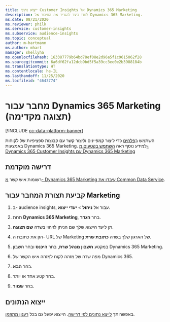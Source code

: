 ```yaml
---
title: ייצוא נתוני Customer Insights אל Dynamics 365 Marketing
description: למדו כיצד להגדיר את החיבור אל Dynamics 365 Marketing.
ms.date: 08/21/2020
ms.reviewer: philk
ms.service: customer-insights
ms.subservice: audience-insights
ms.topic: conceptual
author: m-hartmann
ms.author: mhart
manager: shellyha
ms.openlocfilehash: 163387779b64bd78ef08e2d96a5f1c9615062f28
ms.sourcegitcommit: 6a6df62fa12dcb9bd5f5a39cc3ee0e2b3988184b
ms.translationtype: HT
ms.contentlocale: he-IL
ms.lasthandoff: 11/25/2020
ms.locfileid: "4643774"
---
```

# <a name="connector-for-dynamics-365-marketing-preview"></a>מחבר עבור Dynamics 365 Marketing (תצוגה מקדימה)

[!INCLUDE [cc-data-platform-banner](../includes/cc-data-platform-banner.md)]

השתמש ב[פלחים](segments.md) כדי ליצור קמפיינים וליצור קשר עם קבוצות ספציפיות של לקוחות באמצעות Dynamics 365 Marketing. למידע נוסף ראה [השתמש בקטעים מ- Dynamics 365 Customer Insights עם Dynamics 365 Marketing](https://docs.microsoft.com/dynamics365/marketing/customer-insights-segments)

## <a name="prerequisite"></a>דרישה מוקדמת

רשומות איש קשר [מ- Dynamics 365 Marketing עיבדו את Common Data Service](connect-power-query.md).

## <a name="configure-the-connector-for-marketing"></a>קביעת תצורת המחבר עבור Marketing

1. ב- audience insights, עבור אל **ניהול** > **יעדי ייצוא**.

1. תחת **Dynamics 365 Marketing**, בחר **הגדר**.

1. תן ליעד הייצוא שלך שם הניתן לזיהוי בשדה **שם תצוגה**.

1. הזן את כתובת ה- URL של Marketing של הארגון שלך בשדה **כתובת שרת**.

1. במקטע **חשבון מנהל שרת**, בחר **היכנס** ובחר חשבון Dynamics 365 Marketing.

1. מפה שדה של מזהה לקוח למזהה איש הקשר של Dynamics 365.

1. בחר **הבא**.

1. בחר קטע אחד או יותר.

1. בחר **שמור**.

## <a name="export-the-data"></a>ייצוא הנתונים

באפשרותך [לייצא נתונים לפי דרישה](export-destinations.md). הייצוא יפעל גם בכל [רענון מתוזמן](system.md#schedule-tab).
